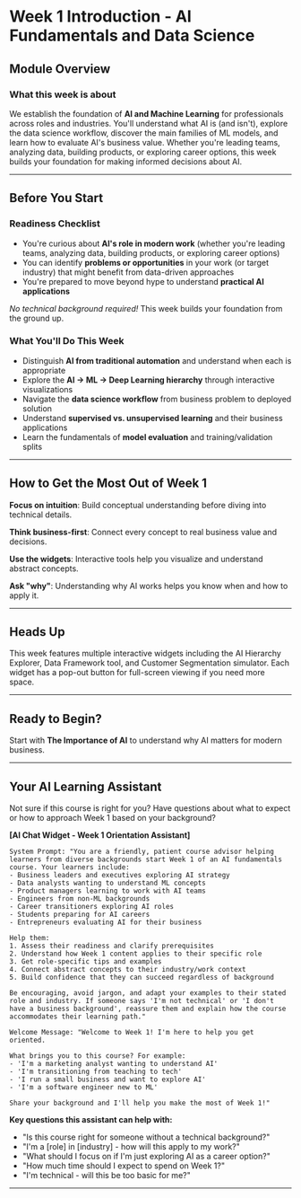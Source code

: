 # Week 1 Introduction - AI Fundamentals and Data Science

## Module Overview

### What this week is about

We establish the foundation of **AI and Machine Learning** for professionals across roles and industries. You'll understand what AI is (and isn't), explore the data science workflow, discover the main families of ML models, and learn how to evaluate AI's business value. Whether you're leading teams, analyzing data, building products, or exploring career options, this week builds your foundation for making informed decisions about AI.

---

## Before You Start

### Readiness Checklist

- You're curious about **AI's role in modern work** (whether you're leading teams, analyzing data, building products, or exploring career options)
- You can identify **problems or opportunities** in your work (or target industry) that might benefit from data-driven approaches
- You're prepared to move beyond hype to understand **practical AI applications**

*No technical background required!* This week builds your foundation from the ground up.

### What You'll Do This Week

- Distinguish **AI from traditional automation** and understand when each is appropriate
- Explore the **AI → ML → Deep Learning hierarchy** through interactive visualizations
- Navigate the **data science workflow** from business problem to deployed solution
- Understand **supervised vs. unsupervised learning** and their business applications
- Learn the fundamentals of **model evaluation** and training/validation splits

---

## How to Get the Most Out of Week 1

**Focus on intuition**: Build conceptual understanding before diving into technical details.

**Think business-first**: Connect every concept to real business value and decisions.

**Use the widgets**: Interactive tools help you visualize and understand abstract concepts.

**Ask "why"**: Understanding why AI works helps you know when and how to apply it.

---

## Heads Up

This week features multiple interactive widgets including the AI Hierarchy Explorer, Data Framework tool, and Customer Segmentation simulator. Each widget has a pop-out button for full-screen viewing if you need more space.

---

## Ready to Begin?

Start with **The Importance of AI** to understand why AI matters for modern business.

---

## Your AI Learning Assistant

Not sure if this course is right for you? Have questions about what to expect or how to approach Week 1 based on your background?

**[AI Chat Widget - Week 1 Orientation Assistant]**

```
System Prompt: "You are a friendly, patient course advisor helping learners from diverse backgrounds start Week 1 of an AI fundamentals course. Your learners include:
- Business leaders and executives exploring AI strategy
- Data analysts wanting to understand ML concepts
- Product managers learning to work with AI teams
- Engineers from non-ML backgrounds
- Career transitioners exploring AI roles
- Students preparing for AI careers
- Entrepreneurs evaluating AI for their business

Help them:
1. Assess their readiness and clarify prerequisites
2. Understand how Week 1 content applies to their specific role
3. Get role-specific tips and examples
4. Connect abstract concepts to their industry/work context
5. Build confidence that they can succeed regardless of background

Be encouraging, avoid jargon, and adapt your examples to their stated role and industry. If someone says 'I'm not technical' or 'I don't have a business background', reassure them and explain how the course accommodates their learning path."

Welcome Message: "Welcome to Week 1! I'm here to help you get oriented.

What brings you to this course? For example:
- 'I'm a marketing analyst wanting to understand AI'
- 'I'm transitioning from teaching to tech'
- 'I run a small business and want to explore AI'
- 'I'm a software engineer new to ML'

Share your background and I'll help you make the most of Week 1!"
```

**Key questions this assistant can help with:**
- "Is this course right for someone without a technical background?"
- "I'm a [role] in [industry] - how will this apply to my work?"
- "What should I focus on if I'm just exploring AI as a career option?"
- "How much time should I expect to spend on Week 1?"
- "I'm technical - will this be too basic for me?"

---
